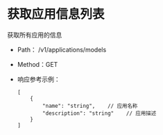 # 获取应用信息列表

获取所有应用的信息

- Path： /v1/applications/models
- Method：GET

- 响应参考示例：

    ```
    [
        {
            "name": "string",    // 应用名称
            "description": "string"    // 应用描述
        }
    ]
    ```